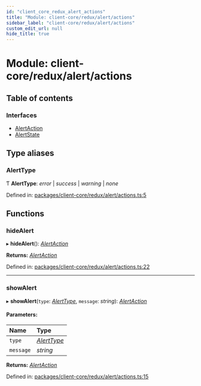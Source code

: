 ```yaml
---
id: "client_core_redux_alert_actions"
title: "Module: client-core/redux/alert/actions"
sidebar_label: "client-core/redux/alert/actions"
custom_edit_url: null
hide_title: true
---
```


# Module: client-core/redux/alert/actions

## Table of contents

### Interfaces

- [AlertAction](../interfaces/client_core_redux_alert_actions.alertaction.md)
- [AlertState](../interfaces/client_core_redux_alert_actions.alertstate.md)

## Type aliases

### AlertType

Ƭ **AlertType**: *error* \| *success* \| *warning* \| *none*

Defined in: [packages/client-core/redux/alert/actions.ts:5](https://github.com/xr3ngine/xr3ngine/blob/5c3dcaef1/packages/client-core/redux/alert/actions.ts#L5)

## Functions

### hideAlert

▸ **hideAlert**(): [*AlertAction*](../interfaces/client_core_redux_alert_actions.alertaction.md)

**Returns:** [*AlertAction*](../interfaces/client_core_redux_alert_actions.alertaction.md)

Defined in: [packages/client-core/redux/alert/actions.ts:22](https://github.com/xr3ngine/xr3ngine/blob/5c3dcaef1/packages/client-core/redux/alert/actions.ts#L22)

___

### showAlert

▸ **showAlert**(`type`: [*AlertType*](client_core_redux_alert_actions.md#alerttype), `message`: *string*): [*AlertAction*](../interfaces/client_core_redux_alert_actions.alertaction.md)

#### Parameters:

Name | Type |
:------ | :------ |
`type` | [*AlertType*](client_core_redux_alert_actions.md#alerttype) |
`message` | *string* |

**Returns:** [*AlertAction*](../interfaces/client_core_redux_alert_actions.alertaction.md)

Defined in: [packages/client-core/redux/alert/actions.ts:15](https://github.com/xr3ngine/xr3ngine/blob/5c3dcaef1/packages/client-core/redux/alert/actions.ts#L15)
